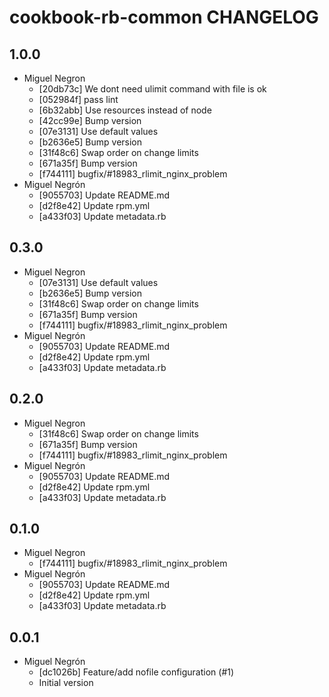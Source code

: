 cookbook-rb-common CHANGELOG
===============

## 1.0.0

  - Miguel Negron
    - [20db73c] We dont need ulimit command with file is ok
    - [052984f] pass lint
    - [6b32abb] Use resources instead of node
    - [42cc99e] Bump version
    - [07e3131] Use default values
    - [b2636e5] Bump version
    - [31f48c6] Swap order on change limits
    - [671a35f] Bump version
    - [f744111] bugfix/#18983_rlimit_nginx_problem
  - Miguel Negrón
    - [9055703] Update README.md
    - [d2f8e42] Update rpm.yml
    - [a433f03] Update metadata.rb

## 0.3.0

  - Miguel Negron
    - [07e3131] Use default values
    - [b2636e5] Bump version
    - [31f48c6] Swap order on change limits
    - [671a35f] Bump version
    - [f744111] bugfix/#18983_rlimit_nginx_problem
  - Miguel Negrón
    - [9055703] Update README.md
    - [d2f8e42] Update rpm.yml
    - [a433f03] Update metadata.rb

## 0.2.0

  - Miguel Negron
    - [31f48c6] Swap order on change limits
    - [671a35f] Bump version
    - [f744111] bugfix/#18983_rlimit_nginx_problem
  - Miguel Negrón
    - [9055703] Update README.md
    - [d2f8e42] Update rpm.yml
    - [a433f03] Update metadata.rb

## 0.1.0

  - Miguel Negron
    - [f744111] bugfix/#18983_rlimit_nginx_problem
  - Miguel Negrón
    - [9055703] Update README.md
    - [d2f8e42] Update rpm.yml
    - [a433f03] Update metadata.rb

## 0.0.1

  - Miguel Negrón
    - [dc1026b] Feature/add nofile configuration (#1)
    - Initial version


